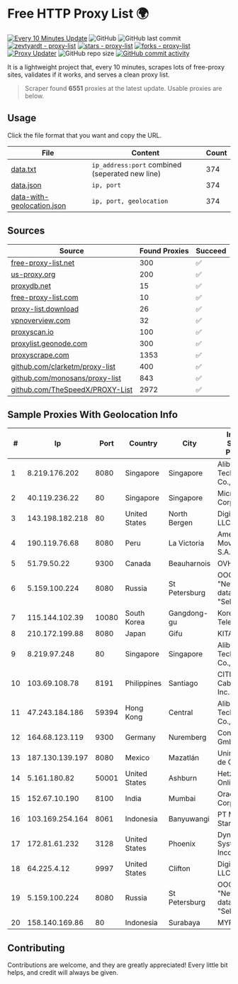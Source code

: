 
# Free HTTP Proxy List 🌍

[![Every 10 Minutes Update](https://github.com/mertguvencli/http-proxy-list/actions/workflows/main.yml/badge.svg?branch=main)](https://github.com/mertguvencli/http-proxy-list/actions/workflows/main.yml)
![GitHub](https://img.shields.io/github/license/mertguvencli/http-proxy-list)
![GitHub last commit](https://img.shields.io/github/last-commit/mertguvencli/http-proxy-list)
[![zevtyardt - proxy-list](https://img.shields.io/static/v1?label=zevtyardt&message=proxy-list&color=blue&logo=github)](https://github.com/zevtyardt/proxy-list "Go to GitHub repo")
[![stars - proxy-list](https://img.shields.io/github/stars/zevtyardt/proxy-list?style=social)](https://github.com/zevtyardt/proxy-list)
[![forks - proxy-list](https://img.shields.io/github/forks/zevtyardt/proxy-list?style=social)](https://github.com/zevtyardt/proxy-list)
[![Proxy Updater](https://github.com/zevtyardt/proxy-list/workflows/Proxy%20Updater/badge.svg)](https://github.com/zevtyardt/proxy-list/actions?query=workflow:"Proxy+Updater")
![GitHub repo size](https://img.shields.io/github/repo-size/zevtyardt/proxy-list)
[![GitHub commit activity](https://img.shields.io/github/commit-activity/m/zevtyardt/proxy-list?logo=commits)](https://github.com/zevtyardt/proxy-list/commits/main)

It is a lightweight project that, every 10 minutes, scrapes lots of free-proxy sites, validates if it works, and serves a clean proxy list.

> Scraper found **6551** proxies at the latest update. Usable proxies are below.

## Usage

Click the file format that you want and copy the URL.

|File|Content|Count|
|----|-------|-----|
|[data.txt](https://raw.githubusercontent.com/mertguvencli/http-proxy-list/main/proxy-list/data.txt)|`ip_address:port` combined (seperated new line)|374|
|[data.json](https://raw.githubusercontent.com/mertguvencli/http-proxy-list/main/proxy-list/data.json)|`ip, port`|374|
|[data-with-geolocation.json](https://raw.githubusercontent.com/mertguvencli/http-proxy-list/main/proxy-list/data-with-geolocation.json)|`ip, port, geolocation`|374|

## Sources

|Source|Found Proxies|Succeed|
|------|-------------|-------|
|[free-proxy-list.net](https://free-proxy-list.net)|300|✅|
|[us-proxy.org](https://www.us-proxy.org)|200|✅|
|[proxydb.net](http://proxydb.net)|15|✅|
|[free-proxy-list.com](https://free-proxy-list.com/?page=&port=&type%5B%5D=http&type%5B%5D=https&up_time=0&search=Search)|10|✅|
|[proxy-list.download](https://www.proxy-list.download/HTTP)|26|✅|
|[vpnoverview.com](https://vpnoverview.com/privacy/anonymous-browsing/free-proxy-servers)|32|✅|
|[proxyscan.io](https://www.proxyscan.io)|100|✅|
|[proxylist.geonode.com](https://proxylist.geonode.com/api/proxy-list?limit=300&page=1&sort_by=lastChecked&sort_type=desc&protocols=http,https)|300|✅|
|[proxyscrape.com](https://api.proxyscrape.com/v2/?request=displayproxies&protocol=http&timeout=10000&country=all&ssl=all&anonymity=all)|1353|✅|
|[github.com/clarketm/proxy-list](https://raw.githubusercontent.com/clarketm/proxy-list/master/proxy-list-raw.txt)|400|✅|
|[github.com/monosans/proxy-list](https://raw.githubusercontent.com/monosans/proxy-list/main/proxies/http.txt)|843|✅|
|[github.com/TheSpeedX/PROXY-List](https://raw.githubusercontent.com/TheSpeedX/PROXY-List/master/http.txt)|2972|✅|


## Sample Proxies With Geolocation Info

|#|Ip|Port|Country|City|Internet Service Provider|
|-|--|----|-------|----|-------------------------|
|1|8.219.176.202|8080|Singapore|Singapore|Alibaba (US) Technology Co., Ltd.|
|2|40.119.236.22|80|Singapore|Singapore|Microsoft Corporation|
|3|143.198.182.218|80|United States|North Bergen|DigitalOcean, LLC|
|4|190.119.76.68|8080|Peru|La Victoria|America Movil Peru S.A.C.|
|5|51.79.50.22|9300|Canada|Beauharnois|OVH SAS|
|6|5.159.100.224|8080|Russia|St Petersburg|OOO "Network of data-centers "Selectel"|
|7|115.144.102.39|10080|South Korea|Gangdong-gu|Korea Telecom|
|8|210.172.199.88|8080|Japan|Gifu|KITAGATA|
|9|8.219.97.248|80|Singapore|Singapore|Alibaba (US) Technology Co., Ltd.|
|10|103.69.108.78|8191|Philippines|Santiago|CITI Cableworld Inc.|
|11|47.243.184.186|59394|Hong Kong|Central|Alibaba (US) Technology Co., Ltd.|
|12|164.68.123.119|9300|Germany|Nuremberg|Contabo GmbH|
|13|187.130.139.197|8080|Mexico|Mazatlán|Uninet S.A. de C.V.|
|14|5.161.180.82|50001|United States|Ashburn|Hetzner Online GmbH|
|15|152.67.10.190|8100|India|Mumbai|Oracle Corporation|
|16|103.169.254.164|8061|Indonesia|Banyuwangi|PT Master Star Network|
|17|172.81.61.232|3128|United States|Phoenix|Dynu Systems Incorporated|
|18|64.225.4.12|9997|United States|Clifton|DigitalOcean, LLC|
|19|5.159.100.224|8080|Russia|St Petersburg|OOO "Network of data-centers "Selectel"|
|20|158.140.169.86|80|Indonesia|Surabaya|MYREPUBLIC|



## Contributing

Contributions are welcome, and they are greatly appreciated! Every
little bit helps, and credit will always be given.

